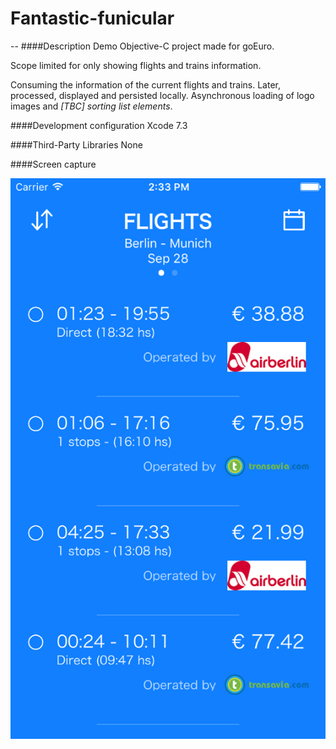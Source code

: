# Fantastic-funicular
--
####Description
Demo Objective-C project made for goEuro. 

Scope limited for only showing flights and trains information.

Consuming the information of the current flights and trains. Later, processed, displayed and persisted locally. Asynchronous loading of logo images and _[TBC] sorting list elements_.

####Development configuration
Xcode 7.3

####Third-Party Libraries
None

####Screen capture

![](screen-capture-01.png)